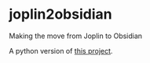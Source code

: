 # joplin2obsidian
Making the move from Joplin to Obsidian

A python version of [this project](https://github.com/luxi78/joplin2obsidian).